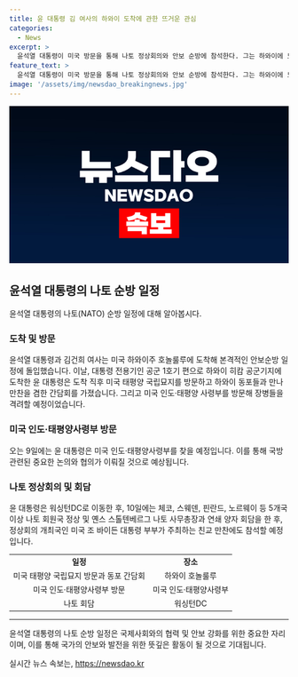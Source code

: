 ```yaml
---
title: 윤 대통령 김 여사의 하와이 도착에 관한 뜨거운 관심
categories:
  - News
excerpt: >
  윤석열 대통령이 미국 방문을 통해 나토 정상회의와 안보 순방에 참석한다. 그는 하와이에 도착해 미국 태평양 국립묘지를 방문한 후 동포들과 만찬을 갖고, 장병들을 격려할 예정이다. 이어 워싱턴DC로 이동해 체코, 스웨덴, 핀란드, 노르웨이 등 다른 나토 회원국 정상과 연쇄 양자 회담을 하며, 미국 대통령 부부가 주최하는 친교 만찬에도 참석할 예정이다. (150자)
feature_text: >
  윤석열 대통령이 미국 방문을 통해 나토 정상회의와 안보 순방에 참석한다. 그는 하와이에 도착해 미국 태평양 국립묘지를 방문한 후 동포들과 만찬을 갖고, 장병들을 격려할 예정이다. 이어 워싱턴DC로 이동해 체코, 스웨덴, 핀란드, 노르웨이 등 다른 나토 회원국 정상과 연쇄 양자 회담을 하며, 미국 대통령 부부가 주최하는 친교 만찬에도 참석할 예정이다. (150자)
image: '/assets/img/newsdao_breakingnews.jpg'
---
```


<p><img src="/assets/img/newsdao_breakingnews.jpg" alt="ontimetimes 속보" /></p>

<h2 data-ke-size="size26">윤석열 대통령의 나토 순방 일정</h2>

<p data-ke-size="size16">윤석열 대통령의 나토(NATO) 순방 일정에 대해 알아봅시다.</p>

<h3>도착 및 방문</h3>

<p data-ke-size="size16">윤석열 대통령과 김건희 여사는 미국 하와이주 호놀룰루에 도착해 본격적인 안보순방 일정에 돌입했습니다. 이날, 대통령 전용기인 공군 1호기 편으로 하와이 히캄 공군기지에 도착한 윤 대통령은 도착 직후 미국 태평양 국립묘지를 방문하고 하와이 동포들과 만나 만찬을 겸한 간담회를 가졌습니다. 그리고 미국 인도·태평양 사령부를 방문해 장병들을 격려할 예정이었습니다.</p>

<h3>미국 인도·태평양사령부 방문</h3>

<p data-ke-size="size16">오는 9일에는 윤 대통령은 미국 인도·태평양사령부를 찾을 예정입니다. 이를 통해 국방 관련된 중요한 논의와 협의가 이뤄질 것으로 예상됩니다.</p>

<h3>나토 정상회의 및 회담</h3>

<p data-ke-size="size16">윤 대통령은 워싱턴DC로 이동한 후, 10일에는 체코, 스웨덴, 핀란드, 노르웨이 등 5개국 이상 나토 회원국 정상 및 옌스 스톨텐베르그 나토 사무총장과 연쇄 양자 회담을 한 후, 정상회의 개최국인 미국 조 바이든 대통령 부부가 주최하는 친교 만찬에도 참석할 예정입니다.</p>

<table>
  <tr>
    <td style="text-align: center; height: 17px;"><b>일정</b></td>
    <td style="text-align: center; height: 17px;"><b>장소</b></td>
  </tr>
  <tr>
    <td style="text-align: center; height: 17px;">미국 태평양 국립묘지 방문과 동포 간담회</td>
    <td style="text-align: center; height: 17px;">하와이 호놀룰루</td>
  </tr>
  <tr>
    <td style="text-align: center; height: 17px;">미국 인도·태평양사령부 방문</td>
    <td style="text-align: center; height: 17px;">미국 인도·태평양사령부</td>
  </tr>
  <tr>
    <td style="text-align: center; height: 17px;">나토 회담</td>
    <td style="text-align: center; height: 17px;">워싱턴DC</td>
  </tr>
</table>

<hr>

<p data-ke-size="size16">윤석열 대통령의 나토 순방 일정은 국제사회와의 협력 및 안보 강화를 위한 중요한 자리이며, 이를 통해 국가의 안보와 발전을 위한 뜻깊은 활동이 될 것으로 기대됩니다.</p>
실시간 뉴스 속보는, <a href="https://newsdao.kr" rel="dofollow">https://newsdao.kr</a>


